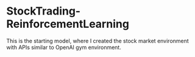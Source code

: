 # StockTrading-ReinforcementLearning
This is the starting model, where I created the stock market environment with APIs similar to OpenAI gym environment.
